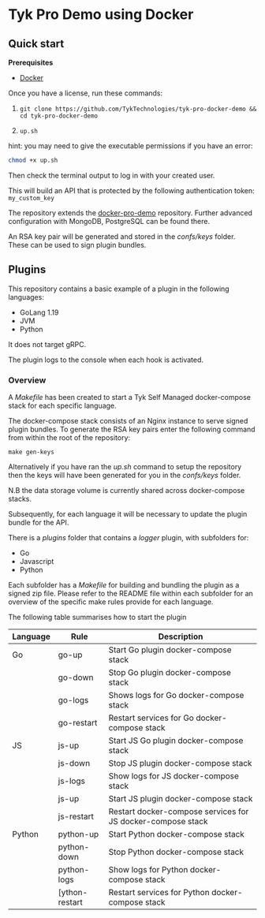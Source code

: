 # Tyk Pro Demo using Docker

## Quick start

**Prerequisites**

- [Docker](https://docs.docker.com/get-docker/)

Once you have a license, run these commands:

1. `git clone https://github.com/TykTechnologies/tyk-pro-docker-demo && cd tyk-pro-docker-demo`

2. `up.sh`

hint: you may need to give the executable permissions if you have an error:

```bash
chmod +x up.sh
```

Then check the terminal output to log in with your created user.

This will build an API that is protected by the following authentication token:
`my_custom_key`

The repository extends the [docker-pro-demo](https://github.com/TykTechnologies/tyk-pro-docker-demo) repository.
Further advanced configuration with MongoDB, PostgreSQL can be found there.

An RSA key pair will be generated and stored in the _confs/keys_ folder. These can
be used to sign plugin bundles.

## Plugins

This repository contains a basic example of a plugin in the following languages:

- GoLang 1.19
- JVM
- Python

It does not target gRPC.

The plugin logs to the console when each hook is activated.

### Overview

A _Makefile_ has been created to start a Tyk Self Managed docker-compose stack for each
specific language.

The docker-compose stack consists of an Nginx instance to serve signed plugin
bundles. To generate the RSA key pairs enter the following command from within the
root of the repository:

```console
make gen-keys
```

Alternatively if you have ran the _up.sh_ command to setup the repository then
the keys will have been generated for you in the _confs/keys_ folder.

N.B the data storage volume is currently shared across docker-compose stacks.

Subsequently, for each language it will be necessary to update the plugin bundle
for the API.

There is a _plugins_ folder that contains a _logger_ plugin, with subfolders for:

- Go
- Javascript
- Python

Each subfolder has a _Makefile_ for building and bundling the plugin as a signed zip file.
Please refer to the README file within each subfolder for an overview of the
specific make rules provide for each language.

The following table summarises how to start the plugin

| Language | Rule           | Description                                                 |
| -------- | -------------- | ----------------------------------------------------------- |
| Go       | go-up          | Start Go plugin docker-compose stack                        |
|          | go-down        | Stop Go plugin docker-compose stack                         |
|          | go-logs        | Shows logs for Go docker-compose stack                      |
|          | go-restart     | Restart services for Go docker-compose stack                |
| JS       | js-up          | Start JS Go plugin docker-compose stack                     |
|          | js-down        | Stop JS plugin docker-compose stack                         |
|          | js-logs        | Show logs for JS docker-compose stack                       |
|          | js-up          | Start JS plugin docker-compose stack                        |
|          | js-restart     | Restart docker-compose services for JS docker-compose stack |
| Python   | python-up      | Start Python docker-compose stack                           |
|          | python-down    | Stop Python docker-compose stack                            |
|          | python-logs    | Show logs for Python docker-compose stack                   |
|          | [ython-restart | Restart services for Python docker-compose stack            |
